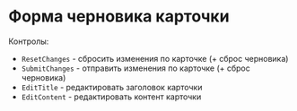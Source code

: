 # Форма черновика карточки

Контролы:

- `ResetChanges` - сбросить изменения по карточке (+ сброс черновика)
- `SubmitChanges` - отправить изменения по карточке (+ сброс черновика)
- `EditTitle` - редактировать заголовок карточки
- `EditContent` - редактировать контент карточки
